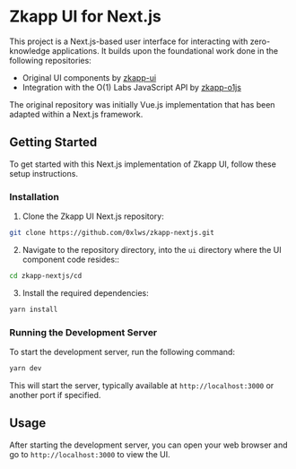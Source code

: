 # Zkapp UI for Next.js

This project is a Next.js-based user interface for interacting with zero-knowledge applications. It builds upon the foundational work done in the following repositories:

- Original UI components by [zkapp-ui](https://github.com/RaidasGrisk/zkapp-ui)
- Integration with the O(1) Labs JavaScript API by [zkapp-o1js](https://github.com/RaidasGrisk/zkapp-o1js)

The original repository was initially Vue.js implementation that has been adapted within a Next.js framework.

## Getting Started

To get started with this Next.js implementation of Zkapp UI, follow these setup instructions.

### Installation

1. Clone the Zkapp UI Next.js repository:

```bash
git clone https://github.com/0xlws/zkapp-nextjs.git
```

2. Navigate to the repository directory, into the `ui` directory where the UI component code resides::

```bash
cd zkapp-nextjs/cd
```

3. Install the required dependencies:

```bash
yarn install
```

### Running the Development Server

To start the development server, run the following command:

```bash
yarn dev
```

This will start the server, typically available at `http://localhost:3000` or another port if specified.

## Usage

After starting the development server, you can open your web browser and go to `http://localhost:3000` to view the UI.
